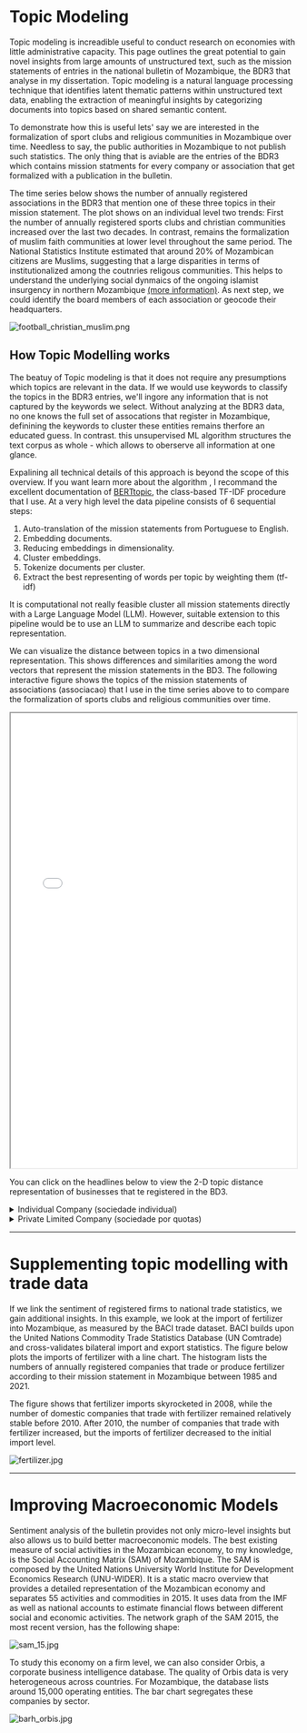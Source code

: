<head>
    <link rel="stylesheet" href="../styles.css">
</head>

# Topic Modeling

Topic modeling is increadible useful to conduct research on economies with little administrative capacity. This page outlines the great potential to gain novel insights from large amounts of unstructured text, such as the mission statements of entries in the national bulletin of Mozambique, the BDR3 that analyse in my dissertation. Topic modeling is a natural language processing technique that identifies latent thematic patterns within unstructured text data, enabling the extraction of meaningful insights by categorizing documents into topics based on shared semantic content.

To demonstrate how this is useful lets' say we are interested in the formalization of sport clubs and religious communities in Mozambique over time. Needless to say, the public authorities in Mozambique to not publish such statistics. The only thing that is aviable are the entries of the BDR3 which contains mission statments for every company or association that get formalized with a publication in the bulletin. 

The time series below shows the number of annually registered associations in the BDR3 that mention one of these three topics in their mission statement. The plot shows on an individual level two trends: First  the number of annually registered sports clubs and christian communities increased over the last two decades. In contrast, remains the formalization of muslim faith communities at  lower level throughout the same period. The National Statistics Institute estimated that around 20% of Mozambican citizens are Muslims, suggesting that a large disparities in terms of institutionalized among the coutnries religous communities. This helps to understand the underlying social dynmaics of the ongoing islamist insurgency in northern Mozambique [(more information)](https://www.crisisgroup.org/africa/east-and-southern-africa/mozambique). As next step, we could identify the board members of each association or geocode their headquarters.


<img class="markdown-image" src="../assets/bert_topics/football_christian_muslim.png" alt="football_christian_muslim.png">

## How Topic Modelling works

The beatuy of Topic modeling is that it does not require any presumptions which topics are relevant in the data. If we would use keywords to classify the topics in the BDR3 entries, we'll ingore any information that is not captured by the keywords we select. Without analyzing at the BDR3 data, no one knows the full set of assocations that register in Mozambique, definining the keywords to cluster these entities remains therfore an  educated guess. In contrast. this unsupervised ML algorithm structures the text corpus as whole - which allows to oberserve all information at one glance.

Expalining all technical details of this approach is beyond the scope of this overview. If you want learn more about the algorithm ,  I recommand the excellent  documentation of [BERTtopic](https://arxiv.org/abs/2203.05794), the class-based TF-IDF procedure  that I use.  At a very high level the data pipeline consists of 6 sequential steps:

1. Auto-translation of the mission statements from Portuguese to English.
2. Embedding documents.
3. Reducing embeddings in dimensionality.
4. Cluster embeddings.
5. Tokenize documents per cluster.
6. Extract the best representing of words per topic by weighting them (tf-idf)

It is computational not really feasible cluster all mission statements directly with a Large Language Model (LLM). However, suitable extension to this pipeline would be to use an LLM to summarize and describe each topic representation.

We can visualize the distance between topics in a two dimensional representation. This shows differences and similarities among the word vectors that represent the mission statements in the BD3. The following interactive figure
shows the topics of the mission statements of  associations (associacao) that I use in the time series above to to compare the formalization of sports clubs and religious communities over time.

<iframe src= "../assets/bert_topics/intertopic_distance/associacao_topic.html" width="100%" height="800px"></iframe>

You can click on the  headlines  below to view the 2-D topic distance representation of businesses that te registered in the BD3.

<details> 
<summary> Individual Company (sociedade individual) </summary>
<br>
<iframe src="../assets/bert_topics/intertopic_distance/sociedade_individual_topic.html" width="100%" height="800px"></iframe>
</details>

<details> 
<summary> Private Limited Company (sociedade por quotas) </summary>
<br>
<iframe src="../assets/bert_topics/intertopic_distance/sociedade_por_quotas_topic.html" width="100%" height="800px"></iframe>
</details>

---

# Supplementing topic modelling with trade data

If we link the sentiment of registered firms to national trade statistics, we gain additional insights. In this example, we look at the import of fertilizer into Mozambique, as measured by the BACI trade dataset. BACI builds upon the United Nations Commodity Trade Statistics Database (UN Comtrade) and cross-validates bilateral import and export statistics. The figure below plots the imports of fertilizer with a line chart. The histogram lists the numbers of annually registered companies that trade or produce fertilizer according to their mission statement in Mozambique between 1985 and 2021.

The figure shows that fertilizer imports skyrocketed in 2008, while the number of domestic companies that trade with fertilizer remained relatively stable before 2010. After 2010, the number of companies that trade with fertilizer increased, but the imports of fertilizer decreased to the initial import level.

<img class="markdown-image" src="../assets/baci_bdr/fertilizer.jpg" alt="fertilizer.jpg">

---

# Improving Macroeconomic Models

Sentiment analysis of the bulletin provides not only micro-level insights but also allows us to build better macroeconomic models. The best existing measure of social activities in the Mozambican economy, to my knowledge, is the Social Accounting Matrix (SAM) of Mozambique. The SAM is composed by the United Nations University World Institute for Development Economics Research (UNU-WIDER). It is a static macro overview that provides a detailed representation of the Mozambican economy and separates 55 activities and commodities in 2015. It uses data from the IMF as well as national accounts to estimate financial flows between different social and economic activities. The network graph of the SAM 2015, the most recent version, has the following shape:

<img class="markdown-image" src="../assets/accounting_matrix/sam_15.jpg" alt="sam_15.jpg">

To study this economy on a firm level, we can also consider Orbis, a corporate business intelligence database. The quality of Orbis data is very heterogeneous across countries. For Mozambique, the database lists around 15,000 operating entities. The bar chart segregates these companies by sector.

<img class="markdown-image" src="../assets/orbis_moz/barh_orbis.jpg" alt="barh_orbis.jpg">
